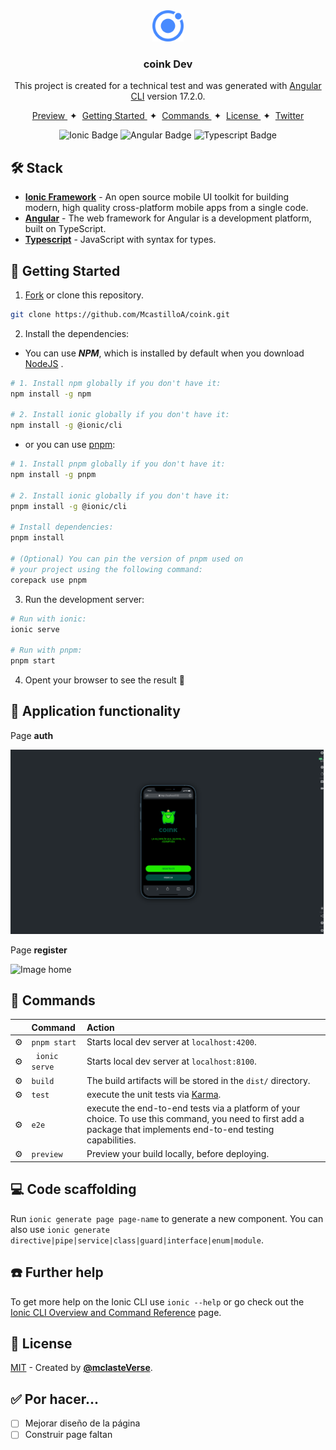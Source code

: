 <div align="center">
<img src="src/assets/icon/favicon.png" height="50px" width="auto" /> 

### coink Dev
This project is created for a technical test and was generated with [Angular CLI](https://github.com/angular/angular-cli) version 17.2.0.
</div>

<div align="center">
    <a href="#" target="_blank">
        Preview
    </a>
    <span>&nbsp;✦&nbsp;</span>
    <a href="#-getting-started">
        Getting Started
    </a>
    <span>&nbsp;✦&nbsp;</span>
    <a href="#-commands">
        Commands
    </a>
    <span>&nbsp;✦&nbsp;</span>
    <a href="#-license">
        License
    </a>
    <span>&nbsp;✦&nbsp;</span>
    <a href="https://twitter.com/MiguelA66750525" target="_blank">
        Twitter
    </a>
</div>

<p></p>

<div align="center">

![Ionic Badge](https://img.shields.io/badge/Ionic_Framework-3880ff?logo=Ionic&logoColor=fff&style=flat)
![Angular Badge](https://img.shields.io/badge/Angular-c3002f?logo=angular&logoColor=fff&style=flat) 
![Typescript Badge](https://img.shields.io/badge/TypeScript-3178c6?logo=typescript&logoColor=fff&style=flat)

</div>

<!-- > [!WARNING]
> This page is not official. The official page is [**premiosesland.com**](https://premiosesland.com/). -->

## 🛠️ Stack

- [**Ionic Framework**](https://ionicframework.com/) - An open source mobile UI toolkit for building modern, high quality cross-platform mobile apps from a single code.
- [**Angular**](https://angular.io/) - The web framework for Angular is a development platform, built on TypeScript.
- [**Typescript**](https://www.typescriptlang.org/) - JavaScript with syntax for types.


## 🚀 Getting Started

1. [Fork](https://github.com/McastilloA/coink/fork) or clone this repository.

```bash
git clone https://github.com/McastilloA/coink.git
```

2. Install the dependencies:

- You can use ***NPM***, which is installed by default when you download [NodeJS](https://nodejs.org/en) .


<!-- ```bash
# Install bun for MacOS, WSL & Linux:
curl -fsSL https://bun.sh/install | bash

# Install bun for Windows:
powershell -c "iwr bun.sh/install.ps1|iex"

# Install with bun:
bun install
``` -->


```bash
# 1. Install npm globally if you don't have it:
npm install -g npm

# 2. Install ionic globally if you don't have it:
npm install -g @ionic/cli
```

- or you can use [pnpm](https://pnpm.io):

```bash
# 1. Install pnpm globally if you don't have it:
npm install -g pnpm

# 2. Install ionic globally if you don't have it:
pnpm install -g @ionic/cli

# Install dependencies:
pnpm install

# (Optional) You can pin the version of pnpm used on 
# your project using the following command:
corepack use pnpm
```

3. Run the development server:

```bash
# Run with ionic:
ionic serve

# Run with pnpm:
pnpm start
```

4. Opent your browser to see the result 🚀


<!-- ### 🤝 Contributing
<a href="https://github.com/McastilloA/sportsBetting/graphs/contributors">
  <img src="https://contrib.rocks/image?repo=midudev/esland-web" />
</a> -->


## 🤩 Application functionality 

Page **auth** 

![Image programming](src/assets/resourses/auth.png)


Page **register** 

![Image home](src/assets/resourses/home.png)


## 🫡 Commands

|     | Command          | Action                                        |
| :-- | :--------------- | :-------------------------------------------- |
| ⚙️  | `pnpm start` | Starts local dev server at `localhost:4200`.  |
| ⚙️  | ` ionic serve`   | Starts local dev server at `localhost:8100`.  |
| ⚙️  | `build`          | The build artifacts will be stored in the `dist/` directory.               |
| ⚙️  | `test`           | execute the unit tests via [Karma](https://karma-runner.github.io).      |
| ⚙️  | `e2e`            | execute the end-to-end tests via a platform of your choice. To use this command, you need to first add a package that implements end-to-end testing capabilities.                          |
| ⚙️  | `preview`        | Preview your build locally, before deploying. |


## 💻 Code scaffolding

Run `ionic generate page page-name` to generate a new component. You can also use `ionic generate directive|pipe|service|class|guard|interface|enum|module`.


## ☎️ Further help

To get more help on the Ionic CLI use `ionic --help` or go check out the [Ionic CLI Overview and Command Reference](https://ionicframework.com/docs/cli) page.



## 🔑 License

[MIT](#) - Created by [**@mclasteVerse**](https://github.com/McastilloA).

## ✅ Por hacer...

- [ ] Mejorar diseño de la página
- [ ] Construir page faltan
